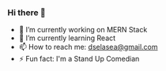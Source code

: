 ### Hi there 👋

- 🔭 I’m currently working on MERN Stack
- 🌱 I’m currently learning React
- 📫 How to reach me: dselasea@gmail.com
- ⚡ Fun fact: I'm a Stand Up Comedian
